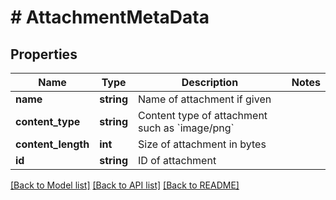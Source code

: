 # # AttachmentMetaData

## Properties

Name | Type | Description | Notes
------------ | ------------- | ------------- | -------------
**name** | **string** | Name of attachment if given | 
**content_type** | **string** | Content type of attachment such as &#x60;image/png&#x60; | 
**content_length** | **int** | Size of attachment in bytes | 
**id** | **string** | ID of attachment | 

[[Back to Model list]](../../README#documentation-for-models) [[Back to API list]](../../README#documentation-for-api-endpoints) [[Back to README]](../../README)


